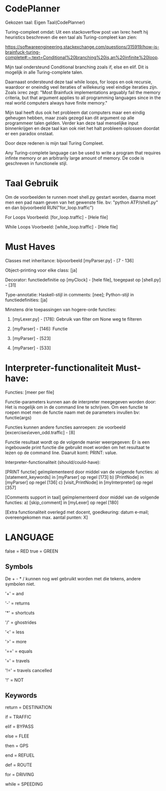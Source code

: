 # CodePlanner
Gekozen taal: Eigen Taal(CodePlanner)

Turing-compleet omdat:
Uit een stackoverflow post van Ixrec heeft hij heuristics beschreven die een taal als Turing-compleet kan zien:

https://softwareengineering.stackexchange.com/questions/315919/how-is-brainfuck-turing-complete#:~:text=Conditional%20branching%20is,an%20infinite%20loop.

Mijn taal ondersteund Conditional branching zoals if, else en elif. Dit is mogelijk in alle Turing-complete talen. 

Daarnaast ondersteund deze taal while loops, for loops en ook recursie, waardoor er oneindig veel iteraties of willekeurig veel eindige iteraties zijn. 
Zoals ixrec zegt: "Most Brainfuck implementations arguably fail the memory criteria, but that argument applies to all programming languages since in the real world computers always have finite memory."

Mijn taal heeft dus ook het probleem dat computers maar een eindig geheugen hebben, maar zoals gezegd kan dit argument op alle programmeer talen gelden.
Verder kan deze taal menselijke input binnenkrijgen en deze taal kan ook niet het halt probleem oplossen doordat er een paradox onstaat.

Door deze redenen is mijn taal Turing Compleet.

Any Turing-complete language can be used to write a program that requires infinte memory or an arbitrarily large amount of memory.
De code is geschreven in functionele stijl.

# Taal Gebruik
Om de voorbeelden te runnen moet shell.py gestart worden, daarna moet men een pad naam geven van het gewenste file. bv: "python ATP/shell.py" en dan bijvoorbeeld RUN("for_loop.traffic")

For Loops Voorbeeld: [for_loop.traffic] - [Hele file]

While Loops Voorbeeld: [while_loop.traffic] - [Hele file]
 

# Must Haves

Classes met inheritance: bijvoorbeeld [myParser.py] - [7 - 136]

Object-printing voor elke class: [ja]

Decorator: functiedefinitie op [myClock] - [hele file], toegepast op [shell.py] - [31]

Type-annotatie: Haskell-stijl in comments: [nee]; Python-stijl in functiedefinities: [ja]

Minstens drie toepassingen van hogere-orde functies:

1. [myLexer.py] - [178]: Gebruik van filter om None weg te filteren

2. [myParser] - [146]: Functie 

3. [myParser] - [523]

4. [myParser] - [533]

# Interpreter-functionaliteit Must-have:

Functies: [meer per file]

Functie-parameters kunnen aan de interpreter meegegeven worden door: Het is mogelijk om in de command line te schrijven. Om een functie te roepen moet men de functie naam met de parameters invullen bv: functie(args)

Functies kunnen andere functies aanroepen: zie voorbeeld [excercises\even_odd.traffic] - [8]

Functie resultaat wordt op de volgende manier weergegeven: Er is een ingebouwde print functie die gebruikt moet worden om het resultaat te lezen op de command line. Daaruit komt: PRINT: value.

Interpreter-functionaliteit (should/could-have):

[PRINT functie] geïmplementeerd door middel van de volgende functies:  a) [statement_keywords] in [myParser] op regel [173]
b) [PrintNode] in [myParser] op regel [136] c) [visit_PrintNode] in [myInterpreter] op regel [357]


[Comments support in taal] geïmplementeerd door middel van de volgende functies: a) [skip_comment] in [myLexer] op regel [180]

[Extra functionaliteit overlegd met docent, goedkeuring: datum e-mail; overeengekomen max. aantal punten: X]

# LANGUAGE
false = RED
true = GREEN

## Symbols
De + - * / kunnen nog wel gebruikt worden met die tekens, andere symbolen niet.

'+' = and

'-' = returns

'*' = shortcuts

'/' = ghostrides

'<' = less

'>' = more

'==' = equals

'=' = travels

'!=' = travels cancelled

'!' = NOT

## Keywords

return = DESTINATION

if = TRAFFIC

elif = BYPASS

else = FLEE

then = GPS

end = REFUEL

def = ROUTE

for = DRIVING

while = SPEEDING
